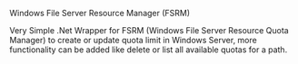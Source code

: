 Windows File Server Resource Manager (FSRM)


Very Simple .Net Wrapper for FSRM (Windows File Server Resource Quota Manager) to create or update quota limit in Windows Server,
more functionality can be added like delete or list all available quotas for a path.

